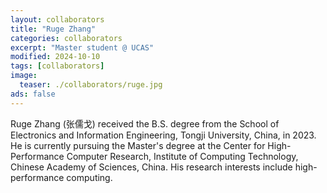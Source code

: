 ```yaml
---
layout: collaborators
title: "Ruge Zhang"
categories: collaborators
excerpt: "Master student @ UCAS"
modified: 2024-10-10
tags: [collaborators]
image:
  teaser: ./collaborators/ruge.jpg
ads: false
---
```


Ruge Zhang (张儒戈) received the B.S. degree from the School of Electronics and Information Engineering, Tongji University, China, in 2023. He is currently pursuing the Master's degree at the Center for High-Performance Computer Research, Institute of Computing Technology, Chinese Academy of Sciences, China. His research interests include high-performance computing.